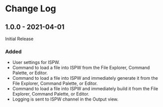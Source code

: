# Change Log

## 1.0.0 - 2021-04-01
Initial Release
### Added
- User settings for ISPW.
- Command to load a file into ISPW from the File Explorer, Command Palette, or Editor.
- Command to load a file into ISPW and immediately generate it from the File Explorer, Command Palette, or Editor.
- Command to load a file into ISPW and immediately build it from the File Explorer, Command Palette, or Editor.
- Logging is sent to ISPW channel in the Output view.


[//]: # (See https://keepachangelog.com/en/1.0.0/ for more details on structuring a change log)